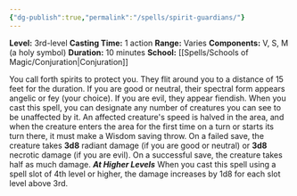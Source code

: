 ```yaml
---
{"dg-publish":true,"permalink":"/spells/spirit-guardians/"}
---
```


**Level:** 3rd-level
**Casting Time:** 1 action
**Range:** Varies
**Components:** V, S, M (a holy symbol)
**Duration:** 10 minutes
**School:** [[Spells/Schools of Magic/Conjuration\|Conjuration]]

You call forth spirits to protect you. They flit around you to a distance of 15 feet for the duration. If you are good or neutral, their spectral form appears angelic or fey (your choice). If you are evil, they appear fiendish.
When you cast this spell, you can designate any number of creatures you can see to be unaffected by it. An affected creature's speed is halved in the area, and when the creature enters the area for the first time on a turn or starts its turn there, it must make a Wisdom saving throw. On a failed save, the creature takes **3d8** radiant damage (if you are good or neutral) or **3d8** necrotic damage (if you are evil). On a successful save, the creature takes half as much damage.
**_At Higher Levels_**
When you cast this spell using a spell slot of 4th level or higher, the damage increases by 1d8 for each slot level above 3rd.